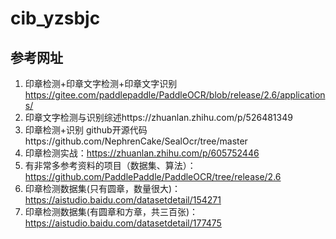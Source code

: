 # cib_yzsbjc
## 参考网址
1. 印章检测+印章文字检测+印章文字识别 https://gitee.com/paddlepaddle/PaddleOCR/blob/release/2.6/applications/
2. 印章文字检测与识别综述https://zhuanlan.zhihu.com/p/526481349
3. 印章检测+识别 github开源代码https://github.com/NephrenCake/SealOcr/tree/master
4. 印章检测实战：https://zhuanlan.zhihu.com/p/605752446
5. 有非常多参考资料的项目（数据集、算法）：https://github.com/PaddlePaddle/PaddleOCR/tree/release/2.6
6. 印章检测数据集(只有圆章，数量很大)：https://aistudio.baidu.com/datasetdetail/154271
7. 印章检测数据集(有圆章和方章，共三百张)：https://aistudio.baidu.com/datasetdetail/177475
